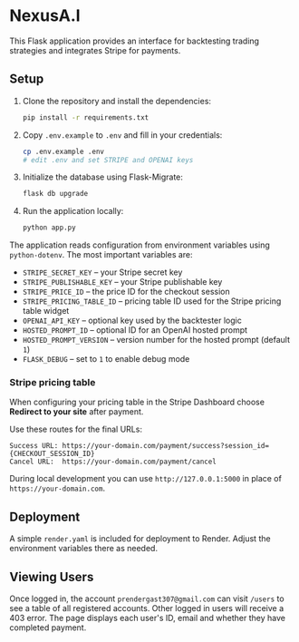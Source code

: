 # NexusA.I

This Flask application provides an interface for backtesting trading strategies and integrates Stripe for payments.

## Setup

1. Clone the repository and install the dependencies:
   ```bash
   pip install -r requirements.txt
   ```
2. Copy `.env.example` to `.env` and fill in your credentials:
   ```bash
   cp .env.example .env
   # edit .env and set STRIPE and OPENAI keys
   ```
3. Initialize the database using Flask-Migrate:
   ```bash
   flask db upgrade
   ```
4. Run the application locally:
   ```bash
   python app.py
   ```

The application reads configuration from environment variables using `python-dotenv`. The most important variables are:

- `STRIPE_SECRET_KEY` – your Stripe secret key
- `STRIPE_PUBLISHABLE_KEY` – your Stripe publishable key
- `STRIPE_PRICE_ID` – the price ID for the checkout session
- `STRIPE_PRICING_TABLE_ID` – pricing table ID used for the Stripe pricing table widget
- `OPENAI_API_KEY` – optional key used by the backtester logic
- `HOSTED_PROMPT_ID` – optional ID for an OpenAI hosted prompt
- `HOSTED_PROMPT_VERSION` – version number for the hosted prompt (default `1`)
- `FLASK_DEBUG` – set to `1` to enable debug mode

### Stripe pricing table

When configuring your pricing table in the Stripe Dashboard choose **Redirect to your site** after payment.

Use these routes for the final URLs:

```
Success URL: https://your-domain.com/payment/success?session_id={CHECKOUT_SESSION_ID}
Cancel URL:  https://your-domain.com/payment/cancel
```

During local development you can use `http://127.0.0.1:5000` in place of `https://your-domain.com`.

## Deployment

A simple `render.yaml` is included for deployment to Render. Adjust the environment variables there as needed.

## Viewing Users

Once logged in, the account `prendergast307@gmail.com` can visit `/users` to see a table of all registered accounts. Other logged in users will receive a 403 error. The page displays each user's ID, email and whether they have completed payment.
